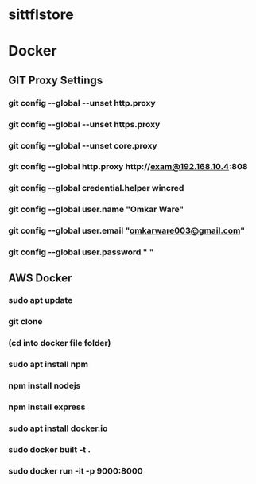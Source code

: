 # sittflstore



# Docker

## GIT Proxy Settings
### git config --global --unset http.proxy
### git config --global --unset https.proxy
### git config --global --unset core.proxy
### git config --global http.proxy http://exam@192.168.10.4:808
### git config --global credential.helper wincred
### git config --global user.name "Omkar Ware"
### git config --global user.email "omkarware003@gmail.com"
### git config --global user.password " "

## AWS Docker
### sudo apt update
### git clone <link>
### (cd into docker file folder)
### sudo apt install npm
### npm install nodejs
### npm install express
### sudo apt install docker.io
### sudo docker built -t <imgname> .
### sudo docker run -it -p 9000:8000 <imgname>
